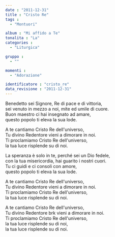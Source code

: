 ```yaml
---
date : "2011-12-31"
title : "Cristo Re"
tags : 
  - "Montuori"

album : "Mi affido a Te"
tonalita : "La"
categories : 
  - "Liturgica"

gruppo : 
  - ""

momenti : 
  - "Adorazione"

identificatore : "cristo_re"
data_revisione : "2011-12-31"
---
```

  
  
  
  
  
  
  
  
  
  
  
Benedetto sei Signore, Re di pace e di vittoria,  
sei venuto in mezzo a noi, mite ed umile di cuore.  
Buon maestro ci hai insegnato ad amare,  
questo popolo ti eleva la sua lode.     
  
  
  
A te cantiamo Cristo Re dell'universo,  
Tu divino Redentore vieni a dimorare in noi.  
Ti proclamiamo Cristo Re dell'universo,  
la tua luce risplende su di noi.  
  
  
  
  
  
  
  
  
  
  
  
La speranza è solo in te, perché sei un Dio fedele,  
con la tua misericordia, hai guarito i nostri cuori.  
Tu ci guidi e ci consoli con amore,  
questo popolo ti eleva la sua lode.   
  
  
  
  
A te cantiamo Cristo Re dell'universo,  
Tu divino Redentore vieni a dimorare in noi.  
Ti proclamiamo Cristo Re dell'universo,  
la tua luce risplende su di noi.  
  
  
  
  
  
              
        
  
  
  
  
A te cantiamo Cristo Re dell'universo,  
Tu divino Redentore brk vieni a dimorare in noi.  
Ti proclamiamo Cristo Re dell'universo,  
la tua luce risplende su di noi,    
la tua luce risplende su di noi.  
  
  
  
